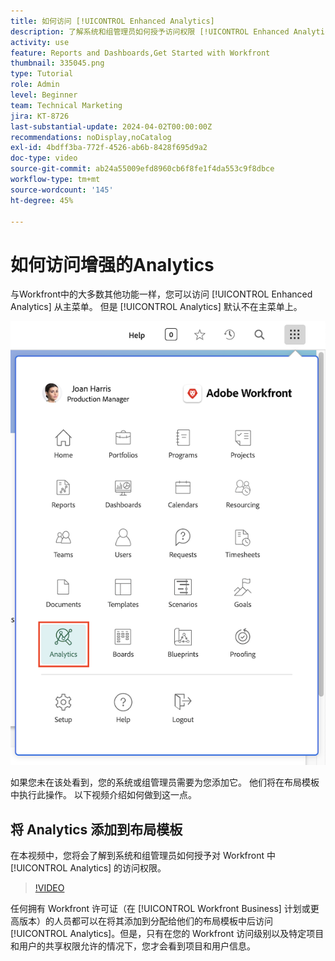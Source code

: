 ```yaml
---
title: 如何访问 [!UICONTROL Enhanced Analytics]
description: 了解系统和组管理员如何授予访问权限 [!UICONTROL Enhanced Analytics] 通过布局模板。
activity: use
feature: Reports and Dashboards,Get Started with Workfront
thumbnail: 335045.png
type: Tutorial
role: Admin
level: Beginner
team: Technical Marketing
jira: KT-8726
last-substantial-update: 2024-04-02T00:00:00Z
recommendations: noDisplay,noCatalog
exl-id: 4bdff3ba-772f-4526-ab6b-8428f695d9a2
doc-type: video
source-git-commit: ab24a55009efd8960cb6f8fe1f4da553c9f8dbce
workflow-type: tm+mt
source-wordcount: '145'
ht-degree: 45%

---
```



# 如何访问增强的Analytics

与Workfront中的大多数其他功能一样，您可以访问 [!UICONTROL Enhanced Analytics] 从主菜单。 但是 [!UICONTROL Analytics] 默认不在主菜单上。

![主菜单的图像 ](assets/analytics-on-main-menu.png)

如果您未在该处看到，您的系统或组管理员需要为您添加它。 他们将在布局模板中执行此操作。 以下视频介绍如何做到这一点。


## 将 Analytics 添加到布局模板

在本视频中，您将会了解到系统和组管理员如何授予对 Workfront 中 [!UICONTROL Analytics] 的访问权限。


>[!VIDEO](https://video.tv.adobe.com/v/335045/?quality=12&learn=on)

任何拥有 Workfront 许可证（在 [!UICONTROL Workfront Business] 计划或更高版本）的人员都可以在将其添加到分配给他们的布局模板中后访问 [!UICONTROL Analytics]。但是，只有在您的 Workfront 访问级别以及特定项目和用户的共享权限允许的情况下，您才会看到项目和用户信息。
